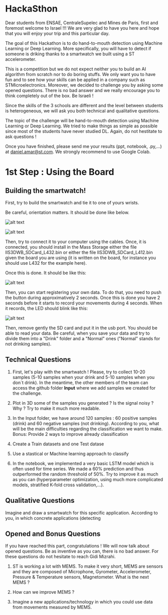 # HackaSthon

Dear students from ENSAE, CentraleSupelec and Mines de Paris, first and foremost welcome to Israel !!! We are very glad to have you here and hope that you will enjoy your trip and this particular day. 

The goal of this Hackathon is to do hand-to-mouth detection using Machine Learning or Deep Learning. More specifically, you will have to detect if someone is driking thanks to a smartwatch we built using a ST accelerometer. 

This is a competition but we do not expect neither you to build an AI algorithm from scratch nor to do boring stuffs. We only want you to have fun and to see how your skills can be applied in a company such as STMicroelectronics. Moreover, we decided to challenge you by asking some opened questions. There is no bad answer and we really encourage you to think completely out of the box. Be Israeli !

Since the skills of the 3 schools are different and the level between students is heterogeneous, we will ask you both technical and qualitative questions. 

The topic of the challenge will be hand-to-mouth detection using Machine Learning or Deep Learning. We tried to make things as simple as possible since most of the students have never studied DL. Again, do not hestitate to ask questions !

Once you have finished, please send me your results (ppt, notebook, .py,...) at daniel.amar@st.com. We strongly recommend to use Google Colab.


# 1st Step : Using the Board

## Building the smartwatch!


First, try to build the smartwatch and tie it to one of yours wrists.

Be careful, orientation matters. It should be done like below.

![alt text](https://github.com/danielAmar02/HackaSthon/blob/main/image001.jpg?raw=true)



![alt text](https://github.com/danielAmar02/HackaSthon/blob/main/image002.jpg?raw=true)


Then, try to connect it to your computer using the cables. Once, it is connected, you should install in the Mass Storage either the file IIS3DWB_SDCard_L432.bin or either the file IIS3DWB_SDCard_L412.bin given the board you are using (it is written on the board, for instance you should use L432 for the example here). 


Once this is done. It should be like this:


![alt text](https://github.com/danielAmar02/HackaSthon/blob/main/Ready.gif?raw=true)




Then, you can start registering your own data. To do that, you need to push the button during approximatively 2 seconds. Once this is done you have 2 seconds before it starts to record your movements during 4 seconds. When it records, the LED should blink like this:

![alt text](https://github.com/danielAmar02/HackaSthon/blob/main/Recording.gif?raw=true)


Then, remove gently the SD card and put it in the usb port. You should be able to read your data. Be careful, when you save your data and try to divide them into a "Drink" folder and a "Normal" ones ("Normal" stands for not drinking samples).



## Technical Questions


1. First, let's play with the smartwatch ! Please, try to collect 10-20 samples (5-10 samples when your drink and 5-10 samples when you don`t drink). In the meantime, the other members of the team can access the github folder **Input** where we add samples we created for the challenge.


2. Plot in 3D some of the samples you generated ? Is the signal noisy ? Why ? Try to make it much more readable. 


3. In the Input folder, we have around 120 samples : 60 positive samples (drink) and 60 negative samples (not drinking). According to you, what will be the main difficulties regarding the classification we want to make.
Bonus: Provide 2 ways to improve already classification

4. Create a Train datasets and one Test datase

5. Use a stastical or Machine learning approach to classify 

6. In the notebook, we implemented a very basic LSTM model which is often used for time series. We made a 60\% prediction and thus outperformed the random threshold of 50\%. Try to improve it as much as you can (hyperparameter optimization, using much more complicated models, stratified K-fold cross validation,...).  

## Qualitative Questions

Imagine and draw a smartwatch for this specific application. According to you, in which concrete applications (detecting 


## Opened and Bonus Questions

If you have reached this part, congratulations ! We will now talk about opened questions. Be as inventive as you can, there is no bad answer. For these questions do not hesitate to reach Gidi Mizrahi. 

1. ST is working a lot with MEMS. To make it very short, MEMS are sensors and they are composed of Microphone, Gyrometer, Accelerometer, Pressure & Temperature sensors, Magnetometer. What is the next MEMS ? 

2. How can we improve MEMS ?

3. Imagine a new applications/technology in which you could use data from movements measured by MEMS. 































